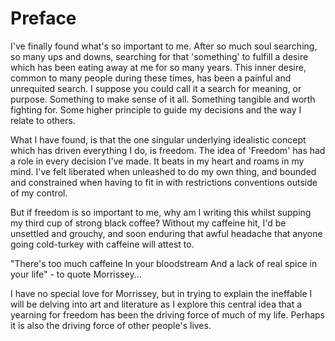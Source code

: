 # Preface

I've finally found what's so important to me. After so much soul searching, so many ups and downs, searching for that 'something' to fulfill a desire which has been eating away at me for so many years. This inner desire, common to many people during these times, has been a painful and unrequited search. I suppose you could call it a search for meaning, or purpose. Something to make sense of it all. Something tangible and worth fighting for. Some higher principle to guide my decisions and the way I relate to others.

What I have found, is that the one singular underlying idealistic concept which has driven everything I do, is freedom. The idea of 'Freedom' has had a role in every decision I've made. It beats in my heart and roams in my mind. I've felt liberated when unleashed to do my own thing, and bounded and constrained when having to fit in with restrictions conventions outside of my control.

But if freedom is so important to me, why am I writing this whilst supping my third cup of strong black coffee? Without my caffeine hit, I'd be unsettled and grouchy, and soon enduring that awful headache that anyone going cold-turkey with caffeine will attest to.

"There's too much caffeine In your bloodstream
And a lack of real spice in your life" - to quote Morrissey...

I have no special love for Morrissey, but in trying to explain the ineffable I will be delving into art and literature as I explore this central idea that a yearning for freedom has been the driving force of much of my life. Perhaps it is also the driving force of other people's lives.






